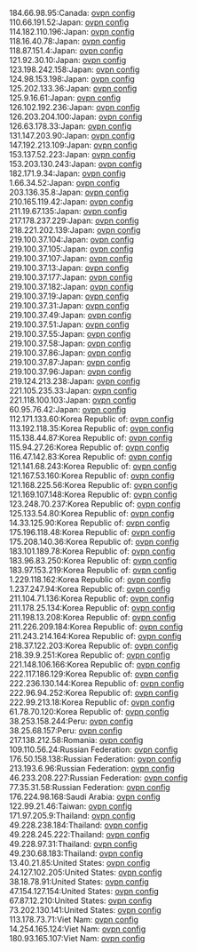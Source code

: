 184.66.98.95:Canada: [ovpn config](vpn/184_66_98_95.ovpn)  
110.66.191.52:Japan: [ovpn config](vpn/110_66_191_52.ovpn)  
114.182.110.196:Japan: [ovpn config](vpn/114_182_110_196.ovpn)  
118.16.40.78:Japan: [ovpn config](vpn/118_16_40_78.ovpn)  
118.87.151.4:Japan: [ovpn config](vpn/118_87_151_4.ovpn)  
121.92.30.10:Japan: [ovpn config](vpn/121_92_30_10.ovpn)  
123.198.242.158:Japan: [ovpn config](vpn/123_198_242_158.ovpn)  
124.98.153.198:Japan: [ovpn config](vpn/124_98_153_198.ovpn)  
125.202.133.36:Japan: [ovpn config](vpn/125_202_133_36.ovpn)  
125.9.16.61:Japan: [ovpn config](vpn/125_9_16_61.ovpn)  
126.102.192.236:Japan: [ovpn config](vpn/126_102_192_236.ovpn)  
126.203.204.100:Japan: [ovpn config](vpn/126_203_204_100.ovpn)  
126.63.178.33:Japan: [ovpn config](vpn/126_63_178_33.ovpn)  
131.147.203.90:Japan: [ovpn config](vpn/131_147_203_90.ovpn)  
147.192.213.109:Japan: [ovpn config](vpn/147_192_213_109.ovpn)  
153.137.52.223:Japan: [ovpn config](vpn/153_137_52_223.ovpn)  
153.203.130.243:Japan: [ovpn config](vpn/153_203_130_243.ovpn)  
182.171.9.34:Japan: [ovpn config](vpn/182_171_9_34.ovpn)  
1.66.34.52:Japan: [ovpn config](vpn/1_66_34_52.ovpn)  
203.136.35.8:Japan: [ovpn config](vpn/203_136_35_8.ovpn)  
210.165.119.42:Japan: [ovpn config](vpn/210_165_119_42.ovpn)  
211.19.67.135:Japan: [ovpn config](vpn/211_19_67_135.ovpn)  
217.178.237.229:Japan: [ovpn config](vpn/217_178_237_229.ovpn)  
218.221.202.139:Japan: [ovpn config](vpn/218_221_202_139.ovpn)  
219.100.37.104:Japan: [ovpn config](vpn/219_100_37_104.ovpn)  
219.100.37.105:Japan: [ovpn config](vpn/219_100_37_105.ovpn)  
219.100.37.107:Japan: [ovpn config](vpn/219_100_37_107.ovpn)  
219.100.37.13:Japan: [ovpn config](vpn/219_100_37_13.ovpn)  
219.100.37.177:Japan: [ovpn config](vpn/219_100_37_177.ovpn)  
219.100.37.182:Japan: [ovpn config](vpn/219_100_37_182.ovpn)  
219.100.37.19:Japan: [ovpn config](vpn/219_100_37_19.ovpn)  
219.100.37.31:Japan: [ovpn config](vpn/219_100_37_31.ovpn)  
219.100.37.49:Japan: [ovpn config](vpn/219_100_37_49.ovpn)  
219.100.37.51:Japan: [ovpn config](vpn/219_100_37_51.ovpn)  
219.100.37.55:Japan: [ovpn config](vpn/219_100_37_55.ovpn)  
219.100.37.58:Japan: [ovpn config](vpn/219_100_37_58.ovpn)  
219.100.37.86:Japan: [ovpn config](vpn/219_100_37_86.ovpn)  
219.100.37.87:Japan: [ovpn config](vpn/219_100_37_87.ovpn)  
219.100.37.96:Japan: [ovpn config](vpn/219_100_37_96.ovpn)  
219.124.213.238:Japan: [ovpn config](vpn/219_124_213_238.ovpn)  
221.105.235.33:Japan: [ovpn config](vpn/221_105_235_33.ovpn)  
221.118.100.103:Japan: [ovpn config](vpn/221_118_100_103.ovpn)  
60.95.76.42:Japan: [ovpn config](vpn/60_95_76_42.ovpn)  
112.171.133.60:Korea Republic of: [ovpn config](vpn/112_171_133_60.ovpn)  
113.192.118.35:Korea Republic of: [ovpn config](vpn/113_192_118_35.ovpn)  
115.138.44.87:Korea Republic of: [ovpn config](vpn/115_138_44_87.ovpn)  
115.94.27.26:Korea Republic of: [ovpn config](vpn/115_94_27_26.ovpn)  
116.47.142.83:Korea Republic of: [ovpn config](vpn/116_47_142_83.ovpn)  
121.141.68.243:Korea Republic of: [ovpn config](vpn/121_141_68_243.ovpn)  
121.167.53.160:Korea Republic of: [ovpn config](vpn/121_167_53_160.ovpn)  
121.168.225.56:Korea Republic of: [ovpn config](vpn/121_168_225_56.ovpn)  
121.169.107.148:Korea Republic of: [ovpn config](vpn/121_169_107_148.ovpn)  
123.248.70.237:Korea Republic of: [ovpn config](vpn/123_248_70_237.ovpn)  
125.133.54.80:Korea Republic of: [ovpn config](vpn/125_133_54_80.ovpn)  
14.33.125.90:Korea Republic of: [ovpn config](vpn/14_33_125_90.ovpn)  
175.196.118.48:Korea Republic of: [ovpn config](vpn/175_196_118_48.ovpn)  
175.208.140.36:Korea Republic of: [ovpn config](vpn/175_208_140_36.ovpn)  
183.101.189.78:Korea Republic of: [ovpn config](vpn/183_101_189_78.ovpn)  
183.96.83.250:Korea Republic of: [ovpn config](vpn/183_96_83_250.ovpn)  
183.97.153.219:Korea Republic of: [ovpn config](vpn/183_97_153_219.ovpn)  
1.229.118.162:Korea Republic of: [ovpn config](vpn/1_229_118_162.ovpn)  
1.237.247.94:Korea Republic of: [ovpn config](vpn/1_237_247_94.ovpn)  
211.104.71.136:Korea Republic of: [ovpn config](vpn/211_104_71_136.ovpn)  
211.178.25.134:Korea Republic of: [ovpn config](vpn/211_178_25_134.ovpn)  
211.198.13.208:Korea Republic of: [ovpn config](vpn/211_198_13_208.ovpn)  
211.226.209.184:Korea Republic of: [ovpn config](vpn/211_226_209_184.ovpn)  
211.243.214.164:Korea Republic of: [ovpn config](vpn/211_243_214_164.ovpn)  
218.37.122.203:Korea Republic of: [ovpn config](vpn/218_37_122_203.ovpn)  
218.39.9.251:Korea Republic of: [ovpn config](vpn/218_39_9_251.ovpn)  
221.148.106.166:Korea Republic of: [ovpn config](vpn/221_148_106_166.ovpn)  
222.117.186.129:Korea Republic of: [ovpn config](vpn/222_117_186_129.ovpn)  
222.236.130.144:Korea Republic of: [ovpn config](vpn/222_236_130_144.ovpn)  
222.96.94.252:Korea Republic of: [ovpn config](vpn/222_96_94_252.ovpn)  
222.99.213.18:Korea Republic of: [ovpn config](vpn/222_99_213_18.ovpn)  
61.78.70.120:Korea Republic of: [ovpn config](vpn/61_78_70_120.ovpn)  
38.253.158.244:Peru: [ovpn config](vpn/38_253_158_244.ovpn)  
38.25.68.157:Peru: [ovpn config](vpn/38_25_68_157.ovpn)  
217.138.212.58:Romania: [ovpn config](vpn/217_138_212_58.ovpn)  
109.110.56.24:Russian Federation: [ovpn config](vpn/109_110_56_24.ovpn)  
176.50.158.138:Russian Federation: [ovpn config](vpn/176_50_158_138.ovpn)  
213.193.6.96:Russian Federation: [ovpn config](vpn/213_193_6_96.ovpn)  
46.233.208.227:Russian Federation: [ovpn config](vpn/46_233_208_227.ovpn)  
77.35.31.58:Russian Federation: [ovpn config](vpn/77_35_31_58.ovpn)  
176.224.98.168:Saudi Arabia: [ovpn config](vpn/176_224_98_168.ovpn)  
122.99.21.46:Taiwan: [ovpn config](vpn/122_99_21_46.ovpn)  
171.97.205.9:Thailand: [ovpn config](vpn/171_97_205_9.ovpn)  
49.228.238.184:Thailand: [ovpn config](vpn/49_228_238_184.ovpn)  
49.228.245.222:Thailand: [ovpn config](vpn/49_228_245_222.ovpn)  
49.228.97.31:Thailand: [ovpn config](vpn/49_228_97_31.ovpn)  
49.230.68.183:Thailand: [ovpn config](vpn/49_230_68_183.ovpn)  
13.40.21.85:United States: [ovpn config](vpn/13_40_21_85.ovpn)  
24.127.102.205:United States: [ovpn config](vpn/24_127_102_205.ovpn)  
38.18.78.91:United States: [ovpn config](vpn/38_18_78_91.ovpn)  
47.154.127.154:United States: [ovpn config](vpn/47_154_127_154.ovpn)  
67.87.12.210:United States: [ovpn config](vpn/67_87_12_210.ovpn)  
73.202.130.141:United States: [ovpn config](vpn/73_202_130_141.ovpn)  
113.178.73.71:Viet Nam: [ovpn config](vpn/113_178_73_71.ovpn)  
14.254.165.124:Viet Nam: [ovpn config](vpn/14_254_165_124.ovpn)  
180.93.165.107:Viet Nam: [ovpn config](vpn/180_93_165_107.ovpn)  
